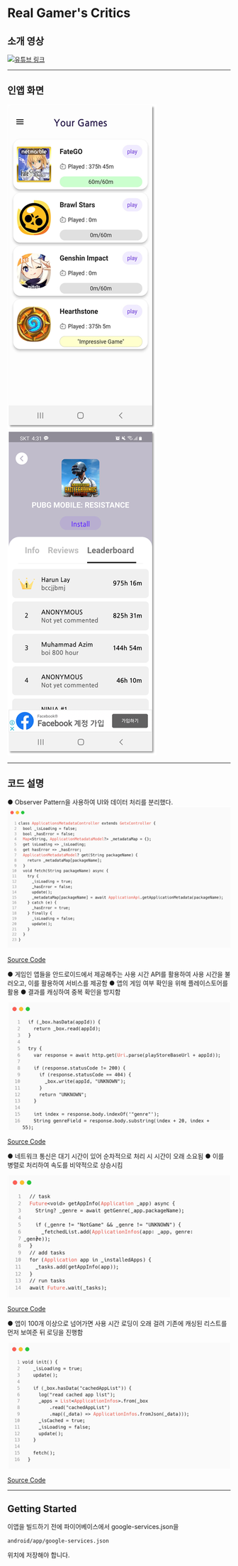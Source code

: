 <!-- @format -->

# Real Gamer's Critics

## 소개 영상

[![유튜브 링크](https://i.ytimg.com/an_webp/ZlgiZXRs8uU/mqdefault_6s.webp?du=3000&sqp=CP2JoIwG&rs=AOn4CLD2gImr1lWYCmUcZBCUcgrbvSygbQ)](https://www.youtube.com/watch?v=ZlgiZXRs8uU)

---

## 인앱 화면

![](README/inapp01.png)
![](README/inapp03.png)

---

## 코드 설명

● Observer Pattern을 사용하여 UI와 데이터 처리를 분리했다.
![](README/image01.png)

[Source Code](git.swmgit.org/swm-12/12_swm43/argonaut-app-usage/-/blob/master/lib/blocs/applications_metadata_controller.dart)

● 게임인 앱들을 안드로이드에서 제공해주는 사용 시간 API를 활용하여 사용 시간을 불러오고, 이를 활용하여 서비스를 제공함
● 앱의 게임 여부 확인을 위해 플레이스토어를 활용
● 결과를 캐싱하여 중복 확인을 방지함

![](README/image02.png)

[Source Code](git.swmgit.org/swm-12/12_swm43/argonaut-app-usage/-/blob/master/lib/functions/playstore/check_app.dart)

● 네트워크 통신은 대기 시간이 있어 순차적으로 처리 시 시간이 오래 소요됨
● 이를 병렬로 처리하여 속도를 비약적으로 상승시킴

![](README/image03.png)

[Source Code](git.swmgit.org/swm-12/12_swm43/argonaut-app-usage/-/blob/master/lib/blocs/applications_controller.dart)

● 앱이 100개 이상으로 넘어가면 사용 시간 로딩이 오래 걸려 기존에 캐싱된 리스트를 먼저 보여준 뒤 로딩을 진행함

![](README/image04.png)

[Source Code](git.swmgit.org/swm-12/12_swm43/argonaut-app-usage/-/blob/master/lib/blocs/applications_controller.dart)

---

## Getting Started

이앱을 빌드하기 전에 파이어베이스에서 google-services.json을

```
android/app/google-services.json
```

위치에 저장해야 합니다.

